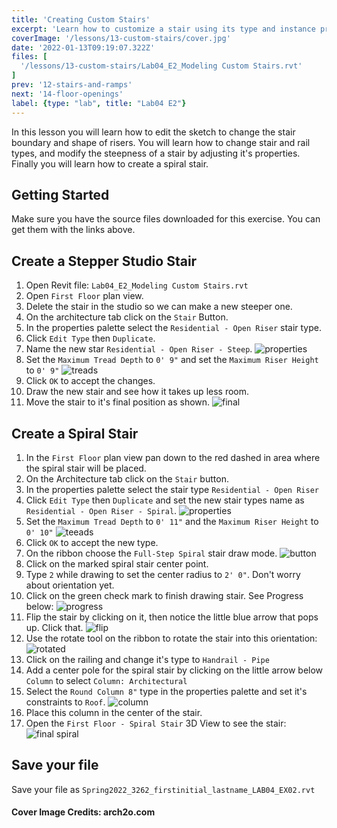 ```yaml
---
title: 'Creating Custom Stairs'
excerpt: 'Learn how to customize a stair using its type and instance properties'
coverImage: '/lessons/13-custom-stairs/cover.jpg'
date: '2022-01-13T09:19:07.322Z'
files: [
  '/lessons/13-custom-stairs/Lab04_E2_Modeling Custom Stairs.rvt'
]
prev: '12-stairs-and-ramps'
next: '14-floor-openings'
label: {type: "lab", title: "Lab04 E2"}
---
```


In this lesson you will learn how to edit the sketch to change the stair boundary and shape of risers. You will learn how to change stair and rail types, and modify the steepness of a stair by adjusting it's properties. Finally you will learn how to create a spiral stair.

## Getting Started

Make sure you have the source files downloaded for this exercise. You can get them with the links above.

## Create a Stepper Studio Stair

1. Open Revit file: ``Lab04_E2_Modeling Custom Stairs.rvt``
2. Open ``First Floor`` plan view.
3. Delete the stair in the studio so we can make a new steeper one.
4. On the architecture tab click on the ``Stair`` Button.
5. In the properties palette select the ``Residential - Open Riser`` stair type.
6. Click ``Edit Type`` then ``Duplicate``.
7. Name the new star ``Residential - Open Riser - Steep``.
![properties](/lessons/13-custom-stairs/stair-properties.png)
8. Set the ``Maximum Tread Depth`` to ``0' 9"`` and set the ``Maximum Riser Height`` to ``0' 9"``
![treads](/lessons/13-custom-stairs/tread-dims.png)
9. Click ``OK`` to accept the changes.
10. Draw the new stair and see how it takes up less room.
11. Move the stair to it's final position as shown.
![final](/lessons/13-custom-stairs/stair-final.png)

## Create a Spiral Stair

1. In the ``First Floor`` plan view pan down to the red dashed in area where the spiral stair will be placed.
2. On the Architecture tab click on the ``Stair`` button.
3. In the properties palette select the stair type ``Residential - Open Riser``
4. Click ``Edit Type`` then ``Duplicate`` and set the new stair types name as ``Residential - Open Riser - Spiral``.
![properties](/lessons/13-custom-stairs/spiral-properties.png)
5. Set the ``Maximum Tread Depth`` to ``0' 11"`` and the ``Maximum Riser Height`` to ``0' 10"``
![teeads](/lessons/13-custom-stairs/spiral-treads.png)
6. Click ``OK`` to accept the new type.
7. On the ribbon choose the ``Full-Step Spiral`` stair draw mode.
![button](/lessons/13-custom-stairs/spiral-button.png)
8. Click on the marked spiral stair center point.
9. Type ``2`` while drawing to set the center radius to ``2' 0"``. Don't worry about orientation yet.
10. Click on the green check mark to finish drawing stair. See Progress below:
![progress](/lessons/13-custom-stairs/spiral-progress.png)
11. Flip the stair by clicking on it, then notice the little blue arrow that pops up. Click that.
![flip](/lessons/13-custom-stairs/flip.png)
12. Use the rotate tool on the ribbon to rotate the stair into this orientation:
![rotated](/lessons/13-custom-stairs/rotate.png)
13. Click on the railing and change it's type to ``Handrail - Pipe``
14. Add a center pole for the spiral stair by clicking on the little arrow below ``Column`` to select ``Column: Architectural``
15. Select the ``Round Column 8"`` type in the properties palette and set it's constraints to ``Roof``.
![column](/lessons/13-custom-stairs/constraints.png)
16. Place this column in the center of the stair.
17. Open the ``First Floor - Spiral Stair`` 3D View to see the stair:
![final spiral](/lessons/13-custom-stairs/final-spiral.png)

## Save your file

Save your file as ``Spring2022_3262_firstinitial_lastname_LAB04_EX02.rvt``

#### Cover Image Credits: arch2o.com